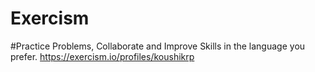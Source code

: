 # Exercism

#Practice Problems, Collaborate and Improve Skills in the language you prefer. 
https://exercism.io/profiles/koushikrp
